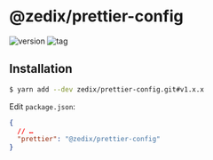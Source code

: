 # @zedix/prettier-config

![version](https://img.shields.io/github/package-json/v/zedix/prettier-config.svg?maxAge=60)
![tag](https://img.shields.io/github/tag/zedix/prettier-config.svg?maxAge=60)

## Installation

```sh
$ yarn add --dev zedix/prettier-config.git#v1.x.x
```

Edit `package.json`:

```json
{
  // …
  "prettier": "@zedix/prettier-config"
}
```
